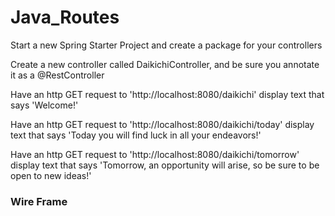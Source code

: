 # Java_Routes
Start a new Spring Starter Project and create a package for your controllers

Create a new controller called DaikichiController, and be sure you annotate it as a @RestController

Have an http GET request to 'http://localhost:8080/daikichi' display text that says 'Welcome!'

Have an http GET request to 'http://localhost:8080/daikichi/today' display text that says 'Today you will find luck in all your endeavors!'

Have an http GET request to 'http://localhost:8080/daikichi/tomorrow' display text that says 'Tomorrow, an opportunity will arise, so be sure to be open to new ideas!'

<h3>Wire Frame</h3>
